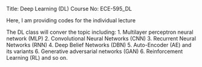 Title: Deep Learning (DL)
Course No: ECE-595_DL

Here, I am providing codes for the individual lecture

The DL class will conver the topic including:
    1. Multilayer perceptron neural network (MLP)
    2. Convolutional Neural Networks (CNN)
    3. Recurrent Neural Networks (RNN)
    4. Deep Belief Networks (DBN)
    5. Auto-Encoder (AE) and its variants
    6. Generative adversarial networks (GAN)
    6. Reinforcement Learning (RL) and so on.
